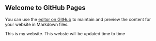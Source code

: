 ## Welcome to GitHub Pages

You can use the [editor on GitHub](https://github.com/ravinamani15/ravinamani15.github.io/edit/master/index.md) to maintain and preview the content for your website in Markdown files.

This is my website. This webste will be updated time to time
